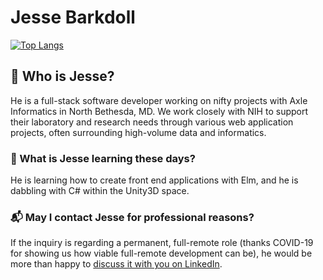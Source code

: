 # Jesse Barkdoll

[![Top Langs](https://github-readme-stats.vercel.app/api/top-langs/?username=barkdoll&theme=monokai&layout=compact)](https://github.com/barkdoll)


## 🔎 Who is Jesse?

He is a full-stack software developer working on nifty projects with Axle Informatics in North Bethesda, MD. We work closely with NIH to support their laboratory and research needs through various web application projects, often surrounding high-volume data and informatics.

### 🌳 What is Jesse learning these days?

He is learning how to create front end applications with Elm, and he is dabbling with C# within the Unity3D space.

### 📬 May I contact Jesse for professional reasons?

If the inquiry is regarding a permanent, full-remote role (thanks COVID-19 for showing us how viable full-remote development can be), he would be more than happy to [discuss it with you on LinkedIn](https://www.linkedin.com/in/jessebarkdoll/).

